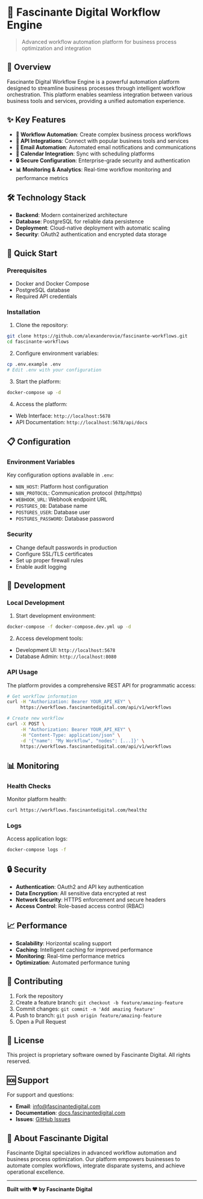 # 🚀 Fascinante Digital Workflow Engine

> Advanced workflow automation platform for business process optimization and integration

## 🎯 Overview

Fascinante Digital Workflow Engine is a powerful automation platform designed to streamline business processes through intelligent workflow orchestration. This platform enables seamless integration between various business tools and services, providing a unified automation experience.

## ✨ Key Features

- **🔄 Workflow Automation**: Create complex business process workflows
- **🔗 API Integrations**: Connect with popular business tools and services
- **📧 Email Automation**: Automated email notifications and communications
- **📅 Calendar Integration**: Sync with scheduling platforms
- **🔒 Secure Configuration**: Enterprise-grade security and authentication
- **📊 Monitoring & Analytics**: Real-time workflow monitoring and performance metrics

## 🛠️ Technology Stack

- **Backend**: Modern containerized architecture
- **Database**: PostgreSQL for reliable data persistence
- **Deployment**: Cloud-native deployment with automatic scaling
- **Security**: OAuth2 authentication and encrypted data storage

## 🚀 Quick Start

### Prerequisites

- Docker and Docker Compose
- PostgreSQL database
- Required API credentials

### Installation

1. Clone the repository:
```bash
git clone https://github.com/alexanderovie/fascinante-workflows.git
cd fascinante-workflows
```

2. Configure environment variables:
```bash
cp .env.example .env
# Edit .env with your configuration
```

3. Start the platform:
```bash
docker-compose up -d
```

4. Access the platform:
- Web Interface: `http://localhost:5678`
- API Documentation: `http://localhost:5678/api/docs`

## 📋 Configuration

### Environment Variables

Key configuration options available in `.env`:

- `N8N_HOST`: Platform host configuration
- `N8N_PROTOCOL`: Communication protocol (http/https)
- `WEBHOOK_URL`: Webhook endpoint URL
- `POSTGRES_DB`: Database name
- `POSTGRES_USER`: Database user
- `POSTGRES_PASSWORD`: Database password

### Security

- Change default passwords in production
- Configure SSL/TLS certificates
- Set up proper firewall rules
- Enable audit logging

## 🔧 Development

### Local Development

1. Start development environment:
```bash
docker-compose -f docker-compose.dev.yml up -d
```

2. Access development tools:
- Development UI: `http://localhost:5678`
- Database Admin: `http://localhost:8080`

### API Usage

The platform provides a comprehensive REST API for programmatic access:

```bash
# Get workflow information
curl -H "Authorization: Bearer YOUR_API_KEY" \
     https://workflows.fascinantedigital.com/api/v1/workflows

# Create new workflow
curl -X POST \
     -H "Authorization: Bearer YOUR_API_KEY" \
     -H "Content-Type: application/json" \
     -d '{"name": "My Workflow", "nodes": [...]}' \
     https://workflows.fascinantedigital.com/api/v1/workflows
```

## 📊 Monitoring

### Health Checks

Monitor platform health:
```bash
curl https://workflows.fascinantedigital.com/healthz
```

### Logs

Access application logs:
```bash
docker-compose logs -f
```

## 🔒 Security

- **Authentication**: OAuth2 and API key authentication
- **Data Encryption**: All sensitive data encrypted at rest
- **Network Security**: HTTPS enforcement and secure headers
- **Access Control**: Role-based access control (RBAC)

## 📈 Performance

- **Scalability**: Horizontal scaling support
- **Caching**: Intelligent caching for improved performance
- **Monitoring**: Real-time performance metrics
- **Optimization**: Automated performance tuning

## 🤝 Contributing

1. Fork the repository
2. Create a feature branch: `git checkout -b feature/amazing-feature`
3. Commit changes: `git commit -m 'Add amazing feature'`
4. Push to branch: `git push origin feature/amazing-feature`
5. Open a Pull Request

## 📄 License

This project is proprietary software owned by Fascinante Digital. All rights reserved.

## 🆘 Support

For support and questions:
- **Email**: info@fascinantedigital.com
- **Documentation**: [docs.fascinantedigital.com](https://docs.fascinantedigital.com)
- **Issues**: [GitHub Issues](https://github.com/alexanderovie/fascinante-workflows/issues)

## 🏢 About Fascinante Digital

Fascinante Digital specializes in advanced workflow automation and business process optimization. Our platform empowers businesses to automate complex workflows, integrate disparate systems, and achieve operational excellence.

---

**Built with ❤️ by Fascinante Digital**